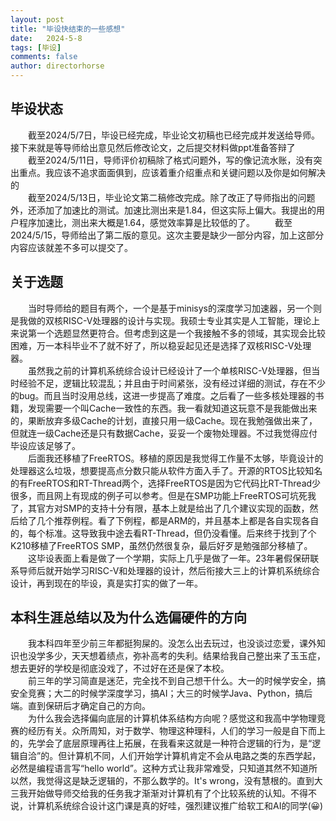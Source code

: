 ```yaml
---
layout: post
title: "毕设快结束的一些感想"
date:   2024-5-8
tags: [毕设]
comments: false
author: directorhorse
---
```

## 毕设状态
&emsp;&emsp;截至2024/5/7日，毕设已经完成，毕业论文初稿也已经完成并发送给导师。接下来就是等导师给出意见然后修改论文，之后提交材料做ppt准备答辩了 \
&emsp;&emsp;截至2024/5/11日，导师评价初稿除了格式问题外，写的像记流水账，没有突出重点。我应该不追求面面俱到，应该着重介绍重点和关键问题以及你是如何解决的 \
&emsp;&emsp;截至2024/5/13日，毕业论文第二稿修改完成。除了改正了导师指出的问题外，还添加了加速比的测试。加速比测出来是1.84，但这实际上偏大。我提出的用户程序加速比，测出来大概是1.64，感觉效率算是比较低的了。
&emsp;&emsp;截至2024/5/15，导师给出了第二版的意见。这次主要是缺少一部分内容，加上这部分内容应该就差不多可以提交了。
## 关于选题
&emsp;&emsp;当时导师给的题目有两个，一个是基于minisys的深度学习加速器，另一个则是我做的双核RISC-V处理器的设计与实现。我硕士专业其实是人工智能，理论上来说第一个选题显然更符合。但考虑到这是一个我接触不多的领域，其实现会比较困难，万一本科毕业不了就不好了，所以稳妥起见还是选择了双核RISC-V处理器。\
&emsp;&emsp;虽然我之前的计算机系统综合设计已经设计了一个单核RISC-V处理器，但当时经验不足，逻辑比较混乱；并且由于时间紧张，没有经过详细的测试，存在不少的bug。而且当时没用总线，这进一步提高了难度。之后看了一些多核处理器的书籍，发现需要一个叫Cache一致性的东西。我一看就知道这玩意不是我能做出来的，果断放弃多级Cache的计划，直接只用一级Cache。现在我勉强做出来了，但就连一级Cache还是只有数据Cache，妥妥一个废物处理器。不过我觉得应付毕设应该足够了。\
&emsp;&emsp;后面我还移植了FreeRTOS。移植的原因是我觉得工作量不太够，毕竟设计的处理器这么垃圾，想要提高点分数只能从软件方面入手了。开源的RTOS比较知名的有FreeRTOS和RT-Thread两个，选择FreeRTOS是因为它代码比RT-Thread少很多，而且网上有现成的例子可以参考。但是在SMP功能上FreeRTOS可坑死我了，其官方对SMP的支持十分有限，基本上就是给出了几个建议实现的函数，然后给了几个推荐例程。看了下例程，都是ARM的，并且基本上都是各自实现各自的，每个标准。这导致我中途去看RT-Thread，但仍没看懂。后来终于找到了个K210移植了FreeRTOS SMP，虽然仍然很复杂，最后好歹是勉强部分移植了。\
&emsp;&emsp;这毕设表面上看是做了一个学期，实际上几乎是做了一年。23年暑假保研联系导师后就开始学习RISC-V和处理器的设计，然后衔接大三上的计算机系统综合设计，再到现在的毕设，真是实打实的做了一年。
## 本科生涯总结以及为什么选偏硬件的方向
&emsp;&emsp;我本科四年至少前三年都挺狗屎的。没怎么出去玩过，也没谈过恋爱，课外知识也没学多少，天天想着绩点，弥补高考的失利。结果给我自己整出来了玉玉症，想去更好的学校是彻底没戏了，不过好在还是保了本校。\
&emsp;&emsp;前三年的学习简直是迷茫，完全找不到自己想干什么。大一的时候学安全，搞安全竞赛；大二的时候学深度学习，搞AI；大三的时候学Java、Python，搞后端。直到保研后才确定自己的方向。\
&emsp;&emsp;为什么我会选择偏向底层的计算机体系结构方向呢？感觉这和我高中学物理竞赛的经历有关。众所周知，对于数学、物理这种理科，人们的学习一般是自下而上的，先学会了底层原理再往上拓展，在我看来这就是一种符合逻辑的行为，是“逻辑自洽”的。但计算机不同，人们开始学计算机肯定不会从电路之类的东西学起，必然是编程语言写“hello world”。这种方式让我非常难受，只知道其然不知道所以然，我觉得这是缺乏逻辑的，不那么数学的。It's wrong，没有慧根的。直到大三我开始做导师交给我的任务我才渐渐对计算机有了个比较系统的认知。不得不说，计算机系统综合设计这门课是真的好哇，强烈建议推广给软工和AI的同学(😀)